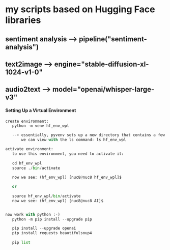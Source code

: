 # my scripts based on Hugging Face libraries
## sentiment analysis --> pipeline("sentiment-analysis")
## text2image         --> engine="stable-diffusion-xl-1024-v1-0"
## audio2text         --> model="openai/whisper-large-v3"


#### Setting Up a Virtual Environment

```python
create environment:
   python -m venv hf_env_wpl

   --> essentially, pyvenv sets up a new directory that contains a few items which
       we can view with the ls command: ls hf_env_wpl

activate environment:
   to use this environment, you need to activate it:
   
   cd hf_env_wpl   
   source ./bin/activate
   
   now we see: (hf_env_wpl) [nuc8@nuc8 hf_env_wpl]$ 

   or
   
   source hf_env_wpl/bin/activate
   now we see: (hf_env_wpl) [nuc8@nuc8 AI]$ 


now work with python :-)
   python -m pip install --upgrade pip

   pip install --upgrade openai
   pip install requests beautifulsoup4
   
   pip list
